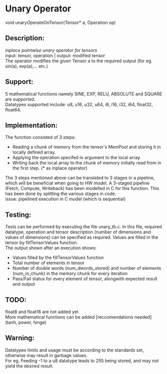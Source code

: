 # Unary Operator

void unaryOperateOnTensor(Tensor* a, Operation op)

## Description: 
_inplace pointwise unary operator for tensors_\
input: tensor, operation | output: modified tensor\
The operator modifies the given Tensor a to the required output (for eg. sin(a), exp(a),... etc.)

## Support: 
5 mathematical functions namely SINE, EXP, RELU, ABSOLUTE and SQUARE are supported. \
Datatypes supported include: u8, u16, u32, u64, i8, i16, i32, i64, float32, float64. 

## Implementation:
The function consisted of 3 steps: 
- Reading a chunk of memory from the tensor's MemPool and storing it in locally defined array. 
- Applying the operation specifed in argument to the local array.
- Writing back the local array to the chunk of memory initially read from in the first step. (* as inplace operator)

The 3 steps mentioned above can be translated to 3 stages in a pipeline, which will be beneficial when going to HW model. 
A 3-staged pipeline (Fetch, Compute, Writeback) has been modelled in C for this function. This has been done by splitting the various stages in code. \
issue: pipelined execution in C model (which is sequential)

## Testing:
Tests can be performed by executing the file unary_tb.c. In this file, required datatype, operation and tensor description (number of dimensions and values of dimensions) can be specified as required. Values are filled in the tensor by fillTensorValues function. \
The output shown after an execution shows: 
- Values filled by the fillTensorValues function
- Total number of elements in tensor
- Number of double words (num_dwords_stored) and number of elements (num_in_chunk) in the memory chunk for every iteration
- Pass/Fail status for every element of tensor, alongwith expected result and output

## TODO:
float8 and float16 are not added yet \
More mathematical functions can be added [reccomendations needed] \
(tanh, power, hinge)

## Warning:
Datatypes limits and usage must be according to the standards set, otherwise may result in garbage values. \
For eg. Feeding -1 to a u8 datatype leads to 255 being stored, and may not yield the desired result. 

